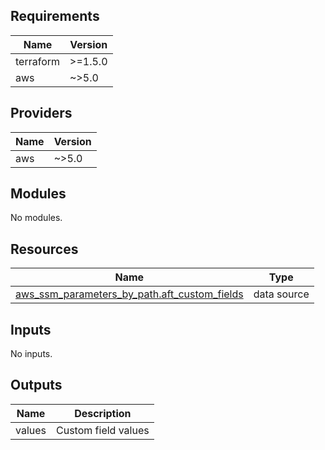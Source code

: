 <!-- BEGIN_TF_DOCS -->
## Requirements

| Name | Version |
|------|---------|
| terraform | >=1.5.0 |
| aws | ~>5.0 |

## Providers

| Name | Version |
|------|---------|
| aws | ~>5.0 |

## Modules

No modules.

## Resources

| Name | Type |
|------|------|
| [aws_ssm_parameters_by_path.aft_custom_fields](https://registry.terraform.io/providers/hashicorp/aws/latest/docs/data-sources/ssm_parameters_by_path) | data source |

## Inputs

No inputs.

## Outputs

| Name | Description |
|------|-------------|
| values | Custom field values |
<!-- END_TF_DOCS -->